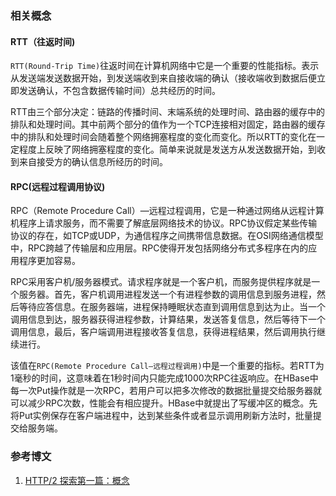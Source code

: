 ### 相关概念
#### RTT（往返时间)
`RTT(Round-Trip Time)`往返时间在计算机网络中它是一个重要的性能指标。表示从发送端发送数据开始，到发送端收到来自接收端的确认（接收端收到数据后便立即发送确认，不包含数据传输时间）总共经历的时间。


RTT由三个部分决定：链路的传播时间、末端系统的处理时间、路由器的缓存中的排队和处理时间。其中前两个部分的值作为一个TCP连接相对固定，路由器的缓存中的排队和处理时间会随着整个网络拥塞程度的变化而变化。所以RTT的变化在一定程度上反映了网络拥塞程度的变化。简单来说就是发送方从发送数据开始，到收到来自接受方的确认信息所经历的时间。

#### RPC(远程过程调用协议)
RPC（Remote Procedure Call）—远程过程调用，它是一种通过网络从远程计算机程序上请求服务，而不需要了解底层网络技术的协议。RPC协议假定某些传输协议的存在，如TCP或UDP，为通信程序之间携带信息数据。在OSI网络通信模型中，RPC跨越了传输层和应用层。RPC使得开发包括网络分布式多程序在内的应用程序更加容易。

RPC采用客户机/服务器模式。请求程序就是一个客户机，而服务提供程序就是一个服务器。首先，客户机调用进程发送一个有进程参数的调用信息到服务进程，然后等待应答信息。在服务器端，进程保持睡眠状态直到调用信息到达为止。当一个调用信息到达，服务器获得进程参数，计算结果，发送答复信息，然后等待下一个调用信息，最后，客户端调用进程接收答复信息，获得进程结果，然后调用执行继续进行。

该值在`RPC(Remote Procedure Call—远程过程调用)`中是一个重要的指标。若RTT为1毫秒的时间，这意味着在1秒时间内只能完成1000次RPC往返响应。在HBase中每一次Put操作就是一次RPC，若用户可以把多次修改的数据批量提交给服务器就可以减少RPC次数，性能会有相应提升。HBase中就提出了写缓冲区的概念。先将Put实例保存在客户端进程中，达到某些条件或者显示调用刷新方法时，批量提交给服务端。

### 参考博文
1. [HTTP/2 探索第一篇：概念](https://cloud.tencent.com/developer/article/1004340)